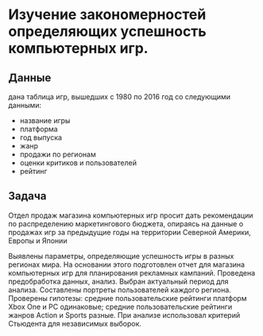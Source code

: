 # Изучение закономерностей определяющих успешность компьютерных игр.
## Данные
дана таблица игр, вышедших с 1980 по 2016 год со следующими данными:
- название игры
- платформа
- год выпуска
- жанр
- продажи по регионам
- оценки критиков и пользователей
- рейтинг

## Задача
Отдел продаж магазина компьютерных игр просит дать рекомендации по распределению маркетингового бюджета, опираясь на данные о продажах игр за предыдущие годы на территории Северной Америки, Европы и Японии

Выявлены параметры, определяющие успешность игры в разных регионах мира. На
основании этого подготовлен отчет для магазина компьютерных игр для планирования
рекламных кампаний. Проведена предобработка данных, анализ. Выбран актуальный
период для анализа. Составлены портреты пользователей каждого региона. Проверены
гипотезы: средние пользовательские рейтинги платформ Xbox One и PC одинаковые;
средние пользовательские рейтинги жанров Action и Sports разные. При анализе использовал критерий Стьюдента для независимых выборок.


